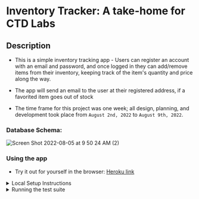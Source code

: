 # Inventory Tracker: A take-home for CTD Labs

## Description

- This is a simple inventory tracking app - Users can register an account with an email and password, and once logged in they can add/remove items from their inventory, keeping track of the item's quantity and price along the way. 

- The app will send an email to the user at their registered address, if a favorited item goes out of stock

- The time frame for this project was one week; all design, planning, and development took place from `August 2nd, 2022` to `August 9th, 2022`.  

### Database Schema:

![Screen Shot 2022-08-05 at 9 50 24 AM (2)](https://user-images.githubusercontent.com/94757433/183115607-989f07f4-113a-4f71-8cd3-80a3872dd98b.png)


### Using the app
- Try it out for yourself in the browser: [Heroku link](https://salty-wildwood-73308.herokuapp.com/)

<details>
  <summary>Local Setup Instructions</summary>

  - Make sure you have the right versions installed:
    - Ruby 2.7.4
    - Rails 5.2.8
    - Postgres 14.3
  - Then:
    - fork and clone this repository
    - `cd` into `inventory-tracker`
    - `bundle install` to install dependencies
    - `rails db:{create,migrate}` to setup the database
    - `rails s` to start your server (runs on localhost:3000 by default)
    - You're all set to visit localhost:3000 in the browser and interact with the app!

</details>

<details>
  <summary>Running the test suite</summary>

  - This project was built using TDD, and is fully tested using RSpec. All integration/unit tests can be found under the `spec` folder.
  - From the root directory, you can run `bundle exec rspec` to run the full test suite. This will also generate a coverage folder, and running `open coverage/index.html` will allow you to view a summary of the test coverage in the browser. 
  - You can run a single test file with `bundle exec rspec path/to/file_spec.rb`

</details>
